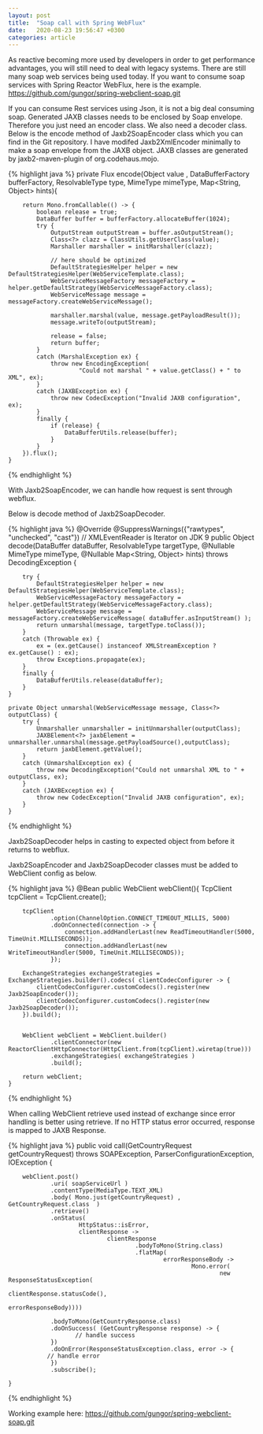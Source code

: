 ```yaml
---
layout: post
title:  "Soap call with Spring WebFlux"
date:   2020-08-23 19:56:47 +0300
categories: article
---
```

As reactive becoming more used by developers in order to get performance advantages, you will still need to deal with legacy systems.
There are still many soap web services being used today. If you want to consume soap services with Spring Reactor WebFlux, here is the example.
<a class="text-accent" href="https://github.com/gungor/spring-webclient-soap.git">https://github.com/gungor/spring-webclient-soap.git</a>

If you can consume Rest services using Json, it is not a big deal consuming soap.
Generated JAXB classes needs to be enclosed by Soap envelope. 
Therefore you just need an encoder class. We also need a decoder class.
Below is the encode method of Jaxb2SoapEncoder class which you can find in the Git repository. I have modifed Jaxb2XmlEncoder minimally to make a soap envelope
from the JAXB object. JAXB classes are generated by jaxb2-maven-plugin of org.codehaus.mojo.

{% highlight java %}
private Flux<DataBuffer> encode(Object value ,
                                    DataBufferFactory bufferFactory,
                                    ResolvableType type,
                                    MimeType mimeType,
                                    Map<String, Object> hints){

        return Mono.fromCallable(() -> {
            boolean release = true;
            DataBuffer buffer = bufferFactory.allocateBuffer(1024);
            try {
                OutputStream outputStream = buffer.asOutputStream();
                Class<?> clazz = ClassUtils.getUserClass(value);
                Marshaller marshaller = initMarshaller(clazz);

                // here should be optimized
                DefaultStrategiesHelper helper = new DefaultStrategiesHelper(WebServiceTemplate.class);
                WebServiceMessageFactory messageFactory = helper.getDefaultStrategy(WebServiceMessageFactory.class);
                WebServiceMessage message = messageFactory.createWebServiceMessage();

                marshaller.marshal(value, message.getPayloadResult());
                message.writeTo(outputStream);

                release = false;
                return buffer;
            }
            catch (MarshalException ex) {
                throw new EncodingException(
                        "Could not marshal " + value.getClass() + " to XML", ex);
            }
            catch (JAXBException ex) {
                throw new CodecException("Invalid JAXB configuration", ex);
            }
            finally {
                if (release) {
                    DataBufferUtils.release(buffer);
                }
            }
        }).flux();
    }
{% endhighlight %}

With Jaxb2SoapEncoder, we can handle how request is sent through webflux.

Below is decode method of Jaxb2SoapDecoder.

{% highlight java %}
@Override
    @SuppressWarnings({"rawtypes", "unchecked", "cast"})  // XMLEventReader is Iterator<Object> on JDK 9
    public Object decode(DataBuffer dataBuffer, ResolvableType targetType,
                         @Nullable MimeType mimeType, @Nullable Map<String, Object> hints) throws DecodingException {

        try {
            DefaultStrategiesHelper helper = new DefaultStrategiesHelper(WebServiceTemplate.class);
            WebServiceMessageFactory messageFactory = helper.getDefaultStrategy(WebServiceMessageFactory.class);
            WebServiceMessage message = messageFactory.createWebServiceMessage( dataBuffer.asInputStream() );
            return unmarshal(message, targetType.toClass());
        }
        catch (Throwable ex) {
            ex = (ex.getCause() instanceof XMLStreamException ? ex.getCause() : ex);
            throw Exceptions.propagate(ex);
        }
        finally {
            DataBufferUtils.release(dataBuffer);
        }
    }

    private Object unmarshal(WebServiceMessage message, Class<?> outputClass) {
        try {
            Unmarshaller unmarshaller = initUnmarshaller(outputClass);
            JAXBElement<?> jaxbElement = unmarshaller.unmarshal(message.getPayloadSource(),outputClass);
            return jaxbElement.getValue();
        }
        catch (UnmarshalException ex) {
            throw new DecodingException("Could not unmarshal XML to " + outputClass, ex);
        }
        catch (JAXBException ex) {
            throw new CodecException("Invalid JAXB configuration", ex);
        }
    }
{% endhighlight %}

Jaxb2SoapDecoder helps in casting to expected object from before it returns to webflux.

Jaxb2SoapEncoder and Jaxb2SoapDecoder classes must be added to WebClient config as below.

{% highlight java %}
    @Bean
    public WebClient webClient(){
        TcpClient tcpClient = TcpClient.create();

        tcpClient
                .option(ChannelOption.CONNECT_TIMEOUT_MILLIS, 5000)
                .doOnConnected(connection -> {
                    connection.addHandlerLast(new ReadTimeoutHandler(5000, TimeUnit.MILLISECONDS));
                    connection.addHandlerLast(new WriteTimeoutHandler(5000, TimeUnit.MILLISECONDS));
                });

        ExchangeStrategies exchangeStrategies = ExchangeStrategies.builder().codecs( clientCodecConfigurer -> {
            clientCodecConfigurer.customCodecs().register(new Jaxb2SoapEncoder());
            clientCodecConfigurer.customCodecs().register(new Jaxb2SoapDecoder());
        }).build();


        WebClient webClient = WebClient.builder()
                .clientConnector(new ReactorClientHttpConnector(HttpClient.from(tcpClient).wiretap(true)))
                .exchangeStrategies( exchangeStrategies )
                .build();

        return webClient;
    }
{% endhighlight %}

When calling WebClient retrieve used instead of exchange since error handling is better using retrieve. If no HTTP status error occurred,
response is mapped to JAXB Response.

{% highlight java %}
 public void call(GetCountryRequest getCountryRequest) throws SOAPException, ParserConfigurationException, IOException {

        webClient.post()
                .uri( soapServiceUrl )
                .contentType(MediaType.TEXT_XML)
                .body( Mono.just(getCountryRequest) , GetCountryRequest.class  )
                .retrieve()
                .onStatus(
                        HttpStatus::isError,
                        clientResponse ->
                                clientResponse
                                        .bodyToMono(String.class)
                                        .flatMap(
                                                errorResponseBody ->
                                                        Mono.error(
                                                                new ResponseStatusException(
                                                                        clientResponse.statusCode(),
                                                                        errorResponseBody))))

                .bodyToMono(GetCountryResponse.class)
                .doOnSuccess( (GetCountryResponse response) -> {
                       // handle success
                })
                .doOnError(ResponseStatusException.class, error -> {
		       // handle error
                })
                .subscribe();

    }
{% endhighlight %}

Working example here: <a class="text-accent" href="https://github.com/gungor/spring-webclient-soap.git">https://github.com/gungor/spring-webclient-soap.git</a>